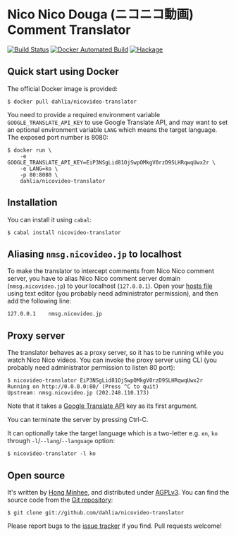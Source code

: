 Nico Nico Douga (ニコニコ動画) Comment Translator
=================================================

[![Build Status][0]][1]
[![Docker Automated Build][2]][3]
[![Hackage][4]][5]

[0]: https://travis-ci.org/dahlia/nicovideo-translator.svg
[1]: https://travis-ci.org/dahlia/nicovideo-translator
[2]: https://img.shields.io/docker/automated/dahlia/nicovideo-translator.svg
[3]: https://hub.docker.com/r/dahlia/nicovideo-translator/
[4]: https://img.shields.io/hackage/v/nicovideo-translator.svg
[5]: https://hackage.haskell.org/package/nicovideo-translator


Quick start using Docker
------------------------

The official Docker image is provided:

    $ docker pull dahlia/nicovideo-translator

You need to provide a required environment variable `GOOGLE_TRANSLATE_API_KEY`
to use Google Translate API, and may want to set an optional environment
variable `LANG` which means the target language.  The exposed port number is
8080:

    $ docker run \
        -e GOOGLE_TRANSLATE_API_KEY=EiP3NSgLid81OjSwpOMkgV0rzD9SLHRqwqUwx2r \
        -e LANG=ko \
        -p 80:8080 \
        dahlia/nicovideo-translator


Installation
------------

You can install it using `cabal`:

    $ cabal install nicovideo-translator


Aliasing `nmsg.nicovideo.jp` to localhost
-----------------------------------------

To make the translator to intercept comments from Nico Nico comment server,
you have to alias Nico Nico comment server domain (`nmsg.nicovideo.jp`) to
your localhost (`127.0.0.1`).  Open your [hosts file][6] using text editor
(you probably need administrator permission), and then add the following line:

    127.0.0.1    nmsg.nicovideo.jp

[6]: http://en.wikipedia.org/wiki/Hosts_%28file%29


Proxy server
------------

The translator behaves as a proxy server, so it has to be running while
you watch Nico Nico videos.  You can invoke the proxy server using CLI
(you probably need administrator permission to listen 80 port):

    $ nicovideo-translator EiP3NSgLid81OjSwpOMkgV0rzD9SLHRqwqUwx2r
    Running on http://0.0.0.0:80/ (Press ^C to quit)
    Upstream: nmsg.nicovideo.jp (202.248.110.173)

Note that it takes a [Google Translate API][7] key as its first argument.

You can terminate the server by pressing Ctrl-C.

It can optionally take the target language which is a two-letter
e.g. `en`, `ko` through `-l`/`--lang`/`--language` option:

    $ nicovideo-translator -l ko

[7]: https://cloud.google.com/translate/


Open source
-----------

It's written by [Hong Minhee][8], and distributed under [AGPLv3][].
You can find the source code from the [Git repository][9]:

    $ git clone git://github.com/dahlia/nicovideo-translator

Please report bugs to the [issue tracker][10] if you find.
Pull requests welcome!

[8]: https://hongminhee.org/
[9]: https://github.com/dahlia/nicovideo-translator
[10]: https://github.com/dahlia/nicovideo-translator/issues
[AGPLv3]: http://www.gnu.org/licenses/agpl-3.0.html
